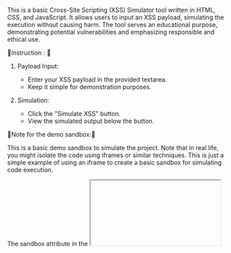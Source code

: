 This is a basic Cross-Site Scripting (XSS) Simulator tool written in HTML, CSS, and JavaScript. It allows users to input an XSS payload, simulating the execution without causing harm. The tool serves an educational purpose, demonstrating potential vulnerabilities and emphasizing responsible and ethical use.

🔗Instruction : 🔗

1. Payload Input:
   - Enter your XSS payload in the provided textarea.
   - Keep it simple for demonstration purposes.

2. Simulation:
   - Click the "Simulate XSS" button.
   - View the simulated output below the button.

🚩Note for the demo sandbox:🚩

This is a basic demo sandbox to simulate the project. Note that in real life, you might isolate the code using iframes or similar techniques. This is just a simple example of using an iframe to create a basic sandbox for simulating code execution. 

The sandbox attribute in the <iframe> tag is set to "allow-scripts," which allows the iframe to execute scripts. 
